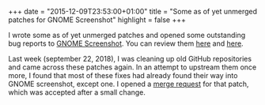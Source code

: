 +++
date = "2015-12-09T23:53:00+01:00"
title = "Some as of yet unmerged patches for GNOME Screenshot"
highlight = false
+++

I wrote some as of yet unmerged patches and opened some outstanding bug reports
to [GNOME Screenshot](https://en.wikipedia.org/wiki/GNOME_Screenshot). You can
review them [here](https://bugzilla.gnome.org/show_bug.cgi?id=748449) and
[here](https://bugzilla.gnome.org/show_bug.cgi?id=759265).

Last week (september 22, 2018), I was cleaning up old GitHub
repositories and came across these patches again. In an attempt to
upstream them once more, I found that most of these fixes had already
found their way into GNOME screenshot, except one. I opened a [merge
request](https://gitlab.gnome.org/GNOME/gnome-screenshot/merge_requests/4)
for that patch, which was accepted after a small change.
